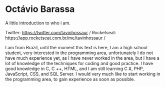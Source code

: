 # Octávio Barassa
A little introduction to who i am.

Twitter: https://twitter.com/tavinhossaur / Rocketseat: https://app.rocketseat.com.br/me/tavinhossaur /

I am from Brazil, until the moment this text is here, I am a high school student, very interested in the programming area, unfortunately I do not have much experience yet, 
as I have never worked in the area, but I have a lot of knowledge of the techniques for coding and good practice.
I have good knowledge in C, C ++, HTML, and I am still learning C #, PHP, JavaScript, CSS, and SQL Server. 
I would very much like to start working in the programming area, to gain experience as soon as possible.

